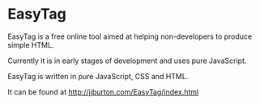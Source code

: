 EasyTag
=======

EasyTag is a free online tool aimed at helping non-developers to produce simple HTML. 

Currently it is in early stages of development and uses pure JavaScript.

EasyTag is written in pure JavaScript, CSS and HTML.

It can be found at http://jjburton.com/EasyTag/index.html

